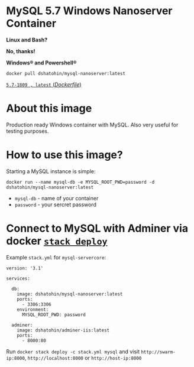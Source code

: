 # MySQL 5.7 Windows Nanoserver Container
**Linux and Bash?**

**No, thanks!**

**Windows® and Powershell®**

`docker pull dshatohin/mysql-nanoserver:latest`

[`5.7-1809 , latest` (*Dockerfile*)](https://github.com/dshatohin/mysql-nanoserver-docker/blob/master/mysql-nanoserver_5.7-1809/Dockerfile)
# About this image
Production ready Windows container with MySQL. Also very useful for testing purposes.

# How to use this image?
Starting a MySQL instance is simple:

`docker run --name mysql-db -e MYSQL_ROOT_PWD=password -d dshatohin/mysql-nanoserver:latest`

 - `mysql-db` - name of your container
 - `password` - your sercret password

# Connect to MySQL with Adminer via docker [`stack deploy`](https://docs.docker.com/engine/reference/commandline/stack_deploy)
Example `stack.yml` for `mysql-servercore`:
```
version: '3.1'

services:

  db:
    image: dshatohin/mysql-nanoserver:latest
    ports:
      - 3306:3306
    environment:
      MYSQL_ROOT_PWD: password

  adminer:
    image: dshatohin/adminer-iis:latest
    ports:
      - 8000:80
```
Run `docker stack deploy -c stack.yml mysql` and visit `http://swarm-ip:8000`, `http://localhost:8000` or `http://host-ip:8000`
